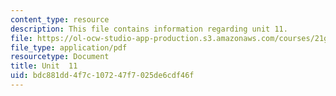 ```yaml
---
content_type: resource
description: This file contains information regarding unit 11.
file: https://ol-ocw-studio-app-production.s3.amazonaws.com/courses/21g-104-chinese-iv-regular-spring-2006/bdc881dd4f7c107247f7025de6cdf46f_MIT21G_104S06_unit11.pdf
file_type: application/pdf
resourcetype: Document
title: Unit  11
uid: bdc881dd-4f7c-1072-47f7-025de6cdf46f
---
```


